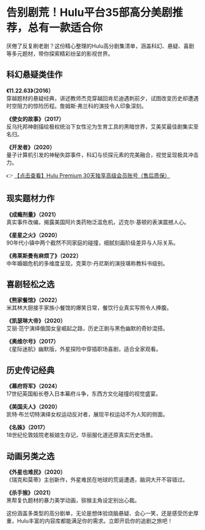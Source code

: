 # 告别剧荒！Hulu平台35部高分美剧推荐，总有一款适合你

厌倦了反复刷老剧？这份精心整理的Hulu高分剧集清单，涵盖科幻、悬疑、喜剧等多元题材，带你探索精彩纷呈的影视世界。

## 科幻悬疑类佳作

**《11.22.63》（2016）**  
穿越题材的悬疑经典，讲述教师杰克穿越回肯尼迪遇刺前夕，试图改变历史却遭遇时空阻力的惊险历程。詹姆斯·弗兰科的演技令人印象深刻。

**《使女的故事》（2017）**  
反乌托邦神剧描绘极权统治下女性沦为生育工具的黑暗世界，艾美奖最佳剧集实至名归。

**《开发者》（2020）**  
量子计算机引发的神秘失踪事件，科幻与侦探元素的完美融合，视觉呈现极具冲击力。

👉 [【点击查看】Hulu Premium 30天独享高级会员账号（售后质保）](https://bit.ly/HuLu_vip)

## 现实题材力作

**《成瘾剂量》（2021）**  
真实事件改编，揭露美国阿片类药物泛滥危机，迈克尔·基顿的表演震撼人心。

**《星星之火》（2020）**  
90年代小镇中两个截然不同家庭的碰撞，细腻刻画阶级差异与人际关系。

**《弗莱斯曼有麻烦了》（2022）**  
中年婚姻危机的多维度呈现，克莱尔·丹尼斯的演技堪称教科书级别。

## 喜剧轻松之选

**《熊家餐馆》（2022）**  
米其林大厨接手家族小餐馆的爆笑日常，餐饮行业真实写照令人捧腹。

**《凯瑟琳大帝》（2020）**  
艾丽·范宁演绎俄国女皇崛起之路，历史正剧与黑色幽默的奇妙混搭。

**《奥维尔号》（2017）**  
《星际迷航》幽默版，外星探险中穿插职场喜剧，适合全家观看。

## 历史传记经典

**《幕府将军》（2024）**  
17世纪英国船长卷入日本幕府斗争，东西方文化碰撞的视觉盛宴。

**《美国夫人》（2020）**  
凯特·布兰切特演绎女权运动反对者，展现平权运动不为人知的侧面。

**《名姝》（2017）**  
18世纪伦敦妓院老板娘生存记，华丽服化道还原真实历史场景。

## 动画另类之选

**《外星也难民》（2020）**  
《瑞克和莫蒂》主创新作，外星难民在地球的荒诞遭遇，脑洞大开不容错过。

**《杀手猴》（2021）**  
黑帮复仇题材的暴力美学动画，猕猴主角设定别出心裁。

这份涵盖多类型的高分剧单，无论是想体验烧脑悬疑、会心一笑，还是感受历史厚重，Hulu丰富的内容库都能满足你的需求。立即开启你的追剧之旅吧！